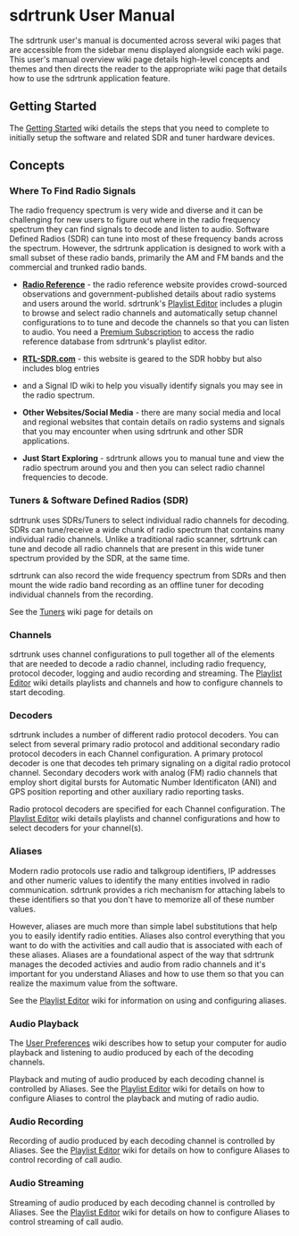 # sdrtrunk User Manual
The sdrtrunk user's manual is documented across several wiki pages that are accessible from the
sidebar menu displayed alongside each wiki page.  This user's manual overview wiki page details
high-level concepts and themes and then directs the reader to the appropriate wiki page that 
details how to use the sdrtrunk application feature.

## Getting Started
The [Getting Started](Getting-Started) wiki details the steps that you need to complete to initially setup the software 
and related SDR and tuner hardware devices.

## Concepts

### Where To Find Radio Signals
The radio frequency spectrum is very wide and diverse and it can be challenging for new users to figure out where in the
radio frequency spectrum they can find signals to decode and listen to audio.  Software Defined Radios (SDR) can tune
into most of these frequency bands across the spectrum.  However, the sdrtrunk application is designed to work with 
a small subset of these radio bands, primarily the AM and FM bands and the commercial and trunked radio bands.

* **[Radio Reference](www.radioreference.com)** - the radio reference website provides crowd-sourced observations and 
government-published details about radio systems and users around the world.  sdrtrunk's [Playlist Editor](Playlist-Editor) 
includes a plugin to browse and select radio channels and automatically setup channel configurations to to tune and
decode the channels so that you can listen to audio.  You need a [Premium Subscription](https://www.radioreference.com/premium/) 
to access the radio reference database from sdrtrunk's playlist editor. 

* **[RTL-SDR.com](https://www.rtl-sdr.com/)** - this website is geared to the SDR hobby but also includes blog entries 
* and a Signal ID wiki to help you visually identify signals you may see in the radio spectrum.
* **Other Websites/Social Media** - there are many social media and local and regional websites that contain details on 
radio systems and signals that you may encounter when using sdrtrunk and other SDR applications.
* **Just Start Exploring** - sdrtrunk allows you to manual tune and view the radio spectrum around you and then you can 
select radio channel frequencies to decode.

### Tuners & Software Defined Radios (SDR)
sdrtrunk uses SDRs/Tuners to select individual radio channels for decoding.  SDRs can tune/receive a wide chunk of radio 
spectrum that contains many individual radio channels.  Unlike a traditional radio scanner, sdrtrunk can tune and decode 
all radio channels that are present in this wide tuner spectrum provided by the SDR, at the same time.  

sdrtrunk can also record the wide frequency spectrum from SDRs and then mount the wide radio band
recording as an offline tuner for decoding individual channels from the recording.

See the [Tuners](Tuners) wiki page for details on 

### Channels
sdrtrunk uses channel configurations to pull together all of the elements that are needed to decode a radio channel, 
including radio frequency, protocol decoder, logging and audio recording and streaming.  The 
[Playlist Editor](Playlist-Editor) wiki details playlists and channels and how to configure channels
to start decoding.

### Decoders
sdrtrunk includes a number of different radio protocol decoders.  You can select from several primary radio protocol
and additional secondary radio protocol decoders in each Channel configuration.  A primary protocol decoder is one that
decodes teh primary signaling on a digital radio protocol channel.  Secondary decoders work with analog (FM) radio 
channels that employ short digital bursts for Automatic Number Identificaton (ANI) and GPS position reporting and
other auxiliary radio reporting tasks.

Radio protocol decoders are specified for each Channel configuration.  The [Playlist Editor](Playlist-Editor) wiki 
details playlists and channel configurations and how to select decoders for your channel(s).

### Aliases
Modern radio protocols use radio and talkgroup identifiers, IP addresses and other numeric values to 
identify the many entities involved in radio communication.  sdrtrunk provides a rich mechanism for attaching
labels to these identifiers so that you don't have to memorize all of these number values.

However, aliases are much more than simple label substitutions that help you to easily identify radio entities.  Aliases
also control everything that you want to do with the activities and call audio that is associated with each of 
these aliases.  Aliases are a foundational aspect of the way that sdrtrunk manages the decoded 
activies and audio from radio channels and it's important for you understand Aliases and how to use them so
that you can realize the maximum value from the software.

See the [Playlist Editor](Playlist-Editor) wiki for information on using and configuring aliases.

### Audio Playback
The [User Preferences](User-Preferences) wiki describes how to setup your computer for audio playback
and listening to audio produced by each of the decoding channels.

Playback and muting of audio produced by each decoding channel is controlled by Aliases.  See the 
[Playlist Editor](Playlist-Editor) wiki for details on how to configure Aliases to control the playback and
muting of radio audio.

### Audio Recording
Recording of audio produced by each decoding channel is controlled by Aliases.  See the
[Playlist Editor](Playlist-Editor) wiki for details on how to configure Aliases to control recording of call audio.

### Audio Streaming
Streaming of audio produced by each decoding channel is controlled by Aliases.  See the [Playlist Editor](Playlist-Editor) 
wiki for details on how to configure Aliases to control streaming of call audio.